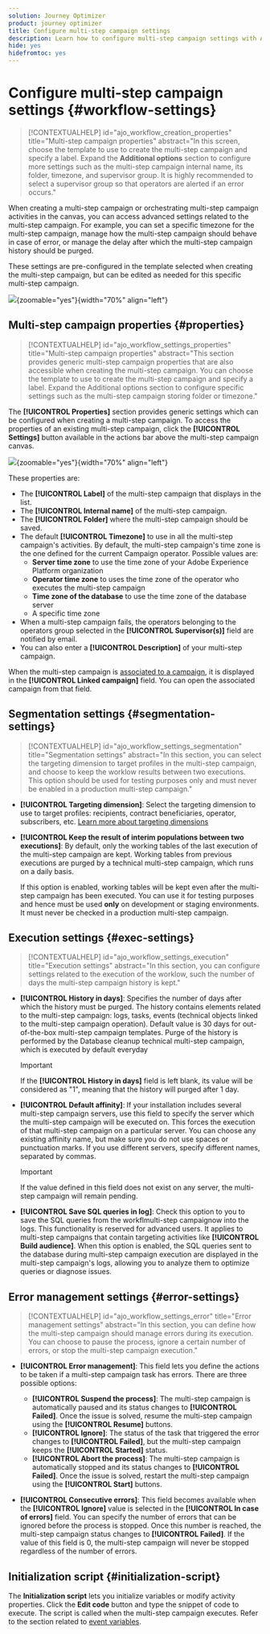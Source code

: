 ```yaml
---
solution: Journey Optimizer
product: journey optimizer
title: Configure multi-step campaign settings
description: Learn how to configure multi-step campaign settings with Adobe Journey Optimizer
hide: yes
hidefromtoc: yes
---
```


# Configure multi-step campaign settings {#workflow-settings}

>[!CONTEXTUALHELP]
>id="ajo_workflow_creation_properties"
>title="Multi-step campaign properties"
>abstract="In this screen, choose the template to use to create the multi-step campaign and specify a label. Expand the **Additional options** section to configure more settings such as the multi-step campaign internal name, its folder, timezone, and supervisor group. It is highly recommended to select a supervisor group so that operators are alerted if an error occurs."

When creating a multi-step campaign or orchestrating multi-step campaign activities in the canvas, you can access advanced settings related to the multi-step campaign. For example, you can set a specific timezone for the multi-step campaign, manage how the multi-step campaign should behave in case of error, or manage the delay after which the multi-step campaign history should be purged.

These settings are pre-configured in the template selected when creating the multi-step campaign, but can be edited as needed for this specific multi-step campaign.

![](assets/workflow-settings-button.png){zoomable="yes"}{width="70%" align="left"}

## Multi-step campaign properties {#properties}

>[!CONTEXTUALHELP]
>id="ajo_workflow_settings_properties"
>title="Multi-step campaign properties"
>abstract="This section provides generic multi-step campaign properties that are also accessible when creating the multi-step campaign. You can choose the template to use to create the multi-step campaign and specify a label. Expand the Additional options section to configure specific settings such as the multi-step campaign storing folder or timezone."

The **[!UICONTROL Properties]** section provides generic settings which can be configured when creating a multi-step campaign. To access the properties of an existing multi-step campaign, click the **[!UICONTROL Settings]** button available in the actions bar above the multi-step campaign canvas.


![](assets/workflow-settings.png){zoomable="yes"}{width="70%" align="left"}


These properties are:

* The **[!UICONTROL Label]** of the multi-step campaign that displays in the list.
* The **[!UICONTROL Internal name]** of the multi-step campaign.
* The **[!UICONTROL Folder]** where the multi-step campaign should be saved.
* The default **[!UICONTROL Timezone]** to use in all the multi-step campaign's activities. By default, the multi-step campaign's time zone is the one defined for the current Campaign operator.
    Possible values are:
    * **Server time zone** to use the time zone of your Adobe Experience Platform organization
    * **Operator time zone** to uses the time zone of the operator who executes the multi-step campaign
    * **Time zone of the database** to use the time zone of the database server
    * A specific time zone
* When a multi-step campaign fails, the operators belonging to the operators group selected in the **[!UICONTROL Supervisor(s)]** field are notified by email.
* You can also enter a **[!UICONTROL Description]** of your multi-step campaign.

When the multi-step campaign is [associated to a campaign](create-workflow.md), it is displayed in the **[!UICONTROL Linked campaign]** field. You can open the associated campaign from that field.


## Segmentation settings  {#segmentation-settings}

>[!CONTEXTUALHELP]
>id="ajo_workflow_settings_segmentation"
>title="Segmentation settings"
>abstract="In this section, you can select the targeting dimension to target profiles in the multi-step campaign, and choose to keep the worklow results between two executions. This option should be used for testing purposes only and must never be enabled in a production multi-step campaign."

* **[!UICONTROL Targeting dimension]**: Select the targeting dimension to use to target profiles: recipients, contract beneficiaries, operator, subscribers, etc. [Learn more about targeting dimensions](../audience/targeting-dimensions.md)

* **[!UICONTROL Keep the result of interim populations between two executions]**: By default, only the working tables of the last execution of the multi-step campaign are kept. Working tables from previous executions are purged by a technical multi-step campaign, which runs on a daily basis.

    If this option is enabled, working tables will be kept even after the multi-step campaign has been executed. You can use it for testing purposes and hence must be used **only** on development or staging environments. It must never be checked in a production multi-step campaign.

## Execution settings  {#exec-settings}

>[!CONTEXTUALHELP]
>id="ajo_workflow_settings_execution"
>title="Execution settings"
>abstract="In this section, you can configure settings related to the execution of the worklow, such the number of days the multi-step campaign history is kept."

* **[!UICONTROL History in days]**: Specifies the number of days after which the history must be purged. The history contains elements related to the multi-step campaign: logs, tasks, events (technical objects linked to the multi-step campaign operation). Default value is 30 days for out-of-the-box multi-step campaign templates. Purge of the history is performed by the Database cleanup technical multi-step campaign, which is executed by default everyday

    >[!IMPORTANT]
    >
    >If the **[!UICONTROL History in days]** field is left blank, its value will be considered as "1", meaning that the history will purged after 1 day.

* **[!UICONTROL Default affinity]**: If your installation includes several multi-step campaign servers, use this field to specify the server which the multi-step campaign will be executed on. This forces the execution of that multi-step campaign on a particular server. You can choose any existing affinity name, but make sure you do not use spaces or punctuation marks. If you use different servers, specify different names, separated by commas.

    >[!IMPORTANT]
    >
    >If the value defined in this field does not exist on any server, the multi-step campaign will remain pending.

    
* **[!UICONTROL Save SQL queries in log]**: Check this option to you to save the SQL queries from the workflmulti-step campaignow into the logs. This functionality is reserved for advanced users. It applies to multi-step campaigns that contain targeting activities like **[!UICONTROL Build audience]**. When this option is enabled, the SQL queries sent to the database during multi-step campaign execution are displayed in the multi-step campaign's logs, allowing you to analyze them to optimize queries or diagnose issues.

## Error management settings  {#error-settings}

>[!CONTEXTUALHELP]
>id="ajo_workflow_settings_error"
>title="Error management settings"
>abstract="In this section, you can define how the multi-step campaign should manage errors during its execution. You can choose to pause the process, ignore a certain number of errors, or stop the multi-step campaign execution."

* **[!UICONTROL Error management]**: This field lets you define the actions to be taken if a multi-step campaign task has errors. There are three possible options:
    
    * **[!UICONTROL Suspend the process]**: The multi-step campaign is automatically paused and its status changes to **[!UICONTROL Failed]**. Once the issue is solved, resume the multi-step campaign using the **[!UICONTROL Resume]** buttons.
    * **[!UICONTROL Ignore]**: The status of the task that triggered the error changes to **[!UICONTROL Failed]**, but the multi-step campaign keeps the **[!UICONTROL Started]** status. <!-- TO ADD ONCE SCHEUDLER IS AVAILABLE This configuration is relevant for recurring tasks: if the branch includes a scheduler, it will start normally next time the workflow is executed.-->
    * **[!UICONTROL Abort the process]**: The multi-step campaign is automatically stopped and its status changes to **[!UICONTROL Failed]**. Once the issue is solved, restart the multi-step campaign using the **[!UICONTROL Start]** buttons.

* **[!UICONTROL Consecutive errors]**: This field becomes available when the **[!UICONTROL Ignore]** value is selected in the **[!UICONTROL In case of errors]** field. You can specify the number of errors that can be ignored before the process is stopped. Once this number is reached, the multi-step campaign status changes to **[!UICONTROL Failed]**. If the value of this field is 0, the multi-step campaign will never be stopped regardless of the number of errors.

## Initialization script {#initialization-script}

The **Initialization script** lets you initialize variables or modify activity properties. Click the **Edit code** button and type the snippet of code to execute. The script is called when the multi-step campaign executes. Refer to the section related to [event variables](event-variables.md).

